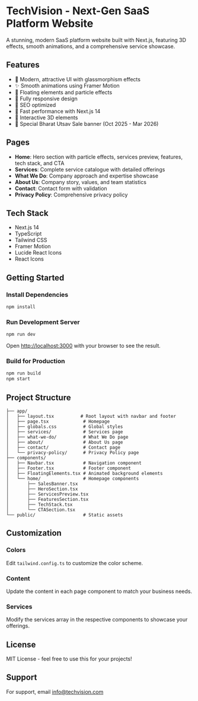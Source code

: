 # TechVision - Next-Gen SaaS Platform Website

A stunning, modern SaaS platform website built with Next.js, featuring 3D effects, smooth animations, and a comprehensive service showcase.

## Features

- 🎨 Modern, attractive UI with glassmorphism effects
- ✨ Smooth animations using Framer Motion
- 🌊 Floating elements and particle effects
- 📱 Fully responsive design
- 🎯 SEO optimized
- 🚀 Fast performance with Next.js 14
- 💫 Interactive 3D elements
- 🎉 Special Bharat Utsav Sale banner (Oct 2025 - Mar 2026)

## Pages

- **Home**: Hero section with particle effects, services preview, features, tech stack, and CTA
- **Services**: Complete service catalogue with detailed offerings
- **What We Do**: Company approach and expertise showcase
- **About Us**: Company story, values, and team statistics
- **Contact**: Contact form with validation
- **Privacy Policy**: Comprehensive privacy policy

## Tech Stack

- Next.js 14
- TypeScript
- Tailwind CSS
- Framer Motion
- Lucide React Icons
- React Icons

## Getting Started

### Install Dependencies

```bash
npm install
```

### Run Development Server

```bash
npm run dev
```

Open [http://localhost:3000](http://localhost:3000) with your browser to see the result.

### Build for Production

```bash
npm run build
npm start
```

## Project Structure

```
├── app/
│   ├── layout.tsx          # Root layout with navbar and footer
│   ├── page.tsx             # Homepage
│   ├── globals.css          # Global styles
│   ├── services/            # Services page
│   ├── what-we-do/          # What We Do page
│   ├── about/               # About Us page
│   ├── contact/             # Contact page
│   └── privacy-policy/      # Privacy Policy page
├── components/
│   ├── Navbar.tsx           # Navigation component
│   ├── Footer.tsx           # Footer component
│   ├── FloatingElements.tsx # Animated background elements
│   └── home/                # Homepage components
│       ├── SalesBanner.tsx
│       ├── HeroSection.tsx
│       ├── ServicesPreview.tsx
│       ├── FeaturesSection.tsx
│       ├── TechStack.tsx
│       └── CTASection.tsx
└── public/                  # Static assets

```

## Customization

### Colors

Edit `tailwind.config.ts` to customize the color scheme.

### Content

Update the content in each page component to match your business needs.

### Services

Modify the services array in the respective components to showcase your offerings.

## License

MIT License - feel free to use this for your projects!

## Support

For support, email info@techvision.com
